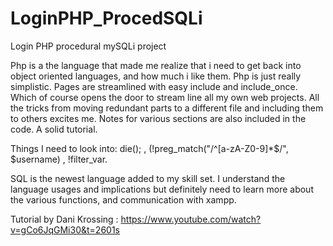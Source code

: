 # LoginPHP_ProcedSQLi
Login PHP procedural mySQLi project



Php is a the language that made me realize that i need to get back into object oriented languages, and how much i like them. Php is just really simplistic. Pages are streamlined with easy include and include_once. Which of course opens the door to stream line all my own web projects.  All the tricks from moving redundant parts to a different file and including them to others excites me. Notes for various sections are also included in the code. A solid tutorial.  

Things I need to look into: die(); , (!preg_match("/^[a-zA-Z0-9]*$/", $username) , !filter_var.

SQL is the newest language added to my skill set. I understand the language usages and implications but definitely need to learn more about the various functions, and communication with xampp. 




Tutorial by Dani Krossing : https://www.youtube.com/watch?v=gCo6JqGMi30&t=2601s
